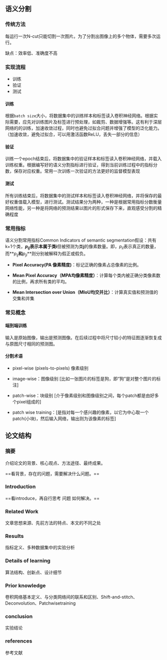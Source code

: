 ## 语义分割

###  传统方法

每运行一次N-cut只能切割一次图片。为了分割出图像上的多个物体，需要多次运行。

缺点：效率低、准确度不高

### 实现流程

- 训练
- 验证
- 测试

#### 训练

根据`batch size`大小，将数据集中的训练样本和标签读入卷积神经网络。根据实际需要，应先对训练图片及标签进行预处理，如裁剪、数据增强等。这有利于深层网络的的训练，加速收敛过程，同时也避免过拟合问题并增强了模型的泛化能力。（加速收敛，避免过拟合，可以用激活函数ReLU，丢失一部分的信息）

#### 验证

训练一个epoch结束后，将数据集中的验证样本和标签读入卷积神经网络，并载入训练权重。根据编写好的语义分割指标进行验证，得到当前训练过程中的指标分数，保存对应权重。常用一次训练一次验证的方法更好的监督模型表现

#### 测试

所有训练结束后，将数据集中的测试样本和标签读入卷积神经网络，并将保存的最好权重值载入模型，进行测试。测试结果分为两种，一种是根据常用指标分数衡量网络性能，另一种是将网络的预测结果以图片的形式保存下来，直观感受分割的精确程度

### 常用指标

语义分割常用指标Common Indicators of semantic segmentation假设：共有k+1个类，**$p_{ij}$**表示本属于类**i**但被预测为类**j**的像素数量。即，$p_{ii}$表示真正的数量，而**$p_{ij}$**和**$p_{ji}$**则分别被解释为假正或假负。

- **Pixel Accuracy(PA 像素精度)**：标记正确的像素占总像素的比例。

- **Mean Pixel Accuracy（MPA均像素精度）**：计算每个类内被正确分类像素数的比例，再求所有类的平均。

- **Mean Intersection over Union（MIoU均交并比）**：计算真实值和预测值的交集和并集

### 常见概念

#### 端到端训练

输入是原始图像，输出是预测图像。在后续过程中将尺寸较小的特征图逐渐恢复成与原图尺寸相同的预测图。

#### 分割术语

- pixel-wise (pixels-to-pixels) 像素级别
- image-wise：图像级别  [比如一张图片的标签是狗，即“狗”是对整个图片的标注]

- patch-wise：块级别 [介于像素级别和图像级别之间，每个patch都是由好多个pixel组成的]

- patch wise training：[是指对每一个感兴趣的像素，以它为中心取一个patch(小块)，然后输入网络，输出则为该像素的标签]

##  论文结构

###  摘要

介绍论文的背景、核心观点、方法途径、最终成果。

==看背景，存在的问题，需要解决什么问题。==

### Introduction

==看introduce，再自行思考 问题 如何解决。==

###  Related Work

文章思想来源、先前方法的特点、本文的不同之处

### Results

指标定义、多种数据集中的实验分析

### Details of learning

算法结构、创新点、设计细节

### Prior knowledge

卷积网络基本定义、与分类网络间的联系和区别、Shift-and-stitch、Deconvolution、Patchwisetraining

### conclusion

实验结论

### references

参考文献



